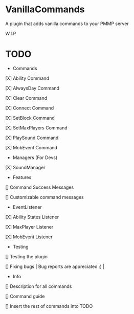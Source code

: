 # VanillaCommands
 A plugin that adds vanilla commands to your PMMP server
 
 W.I.P
# TODO 
* Commands

[X] Ability Command

[X] AlwaysDay Command

[X] Clear Command

[X] Connect Command

[X] SetBlock Command

[X] SetMaxPlayers Command

[X] PlaySound Command

[X] MobEvent Command

* Managers (For Devs)

[X] SoundManager

* Features

[] Command Success Messages

[] Customizable command messages

* EventListener

[X] Ability States Listener

[X] MaxPlayer Listener

[X] MobEvent Listener

* Testing

[] Testing the plugin

[] Fixing bugs | Bug reports are appreciated :) |

* Info

[] Description for all commands

[] Command guide

[] Insert the rest of commands into TODO
